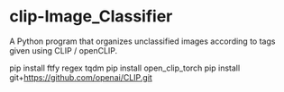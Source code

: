 # clip-Image_Classifier
A Python program that organizes unclassified images according to tags given using CLIP / openCLIP.

pip install ftfy regex tqdm
pip install open_clip_torch
pip install git+https://github.com/openai/CLIP.git